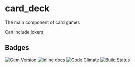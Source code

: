 # card_deck
The main component of card games

Can include jokers
## Badges
[![Gem Version](https://badge.fury.io/rb/card_deck.svg)](http://badge.fury.io/rb/card_deck)
[![Inline docs](http://inch-ci.org/github/zrp200/card_deck.png?branch=master)](http://inch-ci.org/github/zrp200/card_deck)
[![Code Climate](https://codeclimate.com/github/Zrp200/card_deck/badges/gpa.svg)](https://codeclimate.com/github/Zrp200/card_deck)
[![Build Status](https://travis-ci.org/Zrp200/card_deck.svg?branch=master)](https://travis-ci.org/Zrp200/card_deck)
